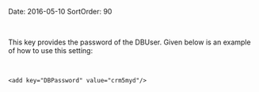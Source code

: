 Date: 2016-05-10
SortOrder: 90

 

This key provides the password of the DBUser. Given below is an example of how to use this setting:

 

```
<add key="DBPassword" value="crm5myd"/>

 
```
